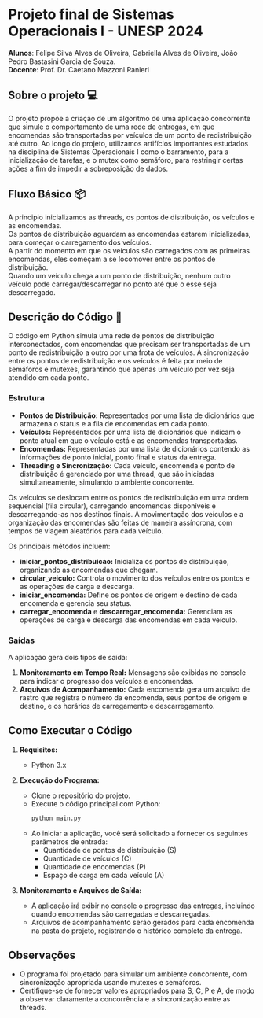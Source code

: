 # Projeto final de Sistemas Operacionais I - UNESP 2024
**Alunos**: Felipe Silva Alves de Oliveira, Gabriella Alves de Oliveira, João Pedro Bastasini Garcia de Souza.<br>
**Docente**: Prof. Dr. Caetano Mazzoni Ranieri

## Sobre o projeto 💻

O projeto propõe a criação de um algoritmo de uma aplicação concorrente que simule o comportamento de uma rede de entregas, em que encomendas são transportadas por veículos de um ponto de redistribuição até outro. Ao longo do projeto, utilizamos artifícios importantes estudados na disciplina de Sistemas Operacionais I como o barramento, para a inicialização de tarefas, e o mutex como semáforo, para restringir certas ações a fim de impedir a sobreposição de dados.

## Fluxo Básico 📦

A principio inicializamos as threads, os pontos de distribuição, os veículos e as encomendas.<br>
Os pontos de distribuição aguardam as encomendas estarem inicializadas, para começar o carregamento dos veículos.<br>
A partir do momento em que os veículos são carregados com as primeiras encomendas, eles começam a se locomover entre os pontos de distribuição.<br>
Quando um veículo chega a um ponto de distribuição, nenhum outro veículo pode carregar/descarregar no ponto até que o esse seja descarregado.

## Descrição do Código 🚚

O código em Python simula uma rede de pontos de distribuição interconectados, com encomendas que precisam ser transportadas de um ponto de redistribuição a outro por uma frota de veículos. A sincronização entre os pontos de redistribuição e os veículos é feita por meio de semáforos e mutexes, garantindo que apenas um veículo por vez seja atendido em cada ponto.

### Estrutura

- **Pontos de Distribuição:** Representados por uma lista de dicionários que armazena o status e a fila de encomendas em cada ponto.
- **Veículos:** Representados por uma lista de dicionários que indicam o ponto atual em que o veículo está e as encomendas transportadas.
- **Encomendas:** Representadas por uma lista de dicionários contendo as informações de ponto inicial, ponto final e status da entrega.
- **Threading e Sincronização:** Cada veículo, encomenda e ponto de distribuição é gerenciado por uma thread, que são iniciadas simultaneamente, simulando o ambiente concorrente.

Os veículos se deslocam entre os pontos de redistribuição em uma ordem sequencial (fila circular), carregando encomendas disponíveis e descarregando-as nos destinos finais. A movimentação dos veículos e a organização das encomendas são feitas de maneira assíncrona, com tempos de viagem aleatórios para cada veículo.

Os principais métodos incluem:
- **iniciar_pontos_distribuicao:** Inicializa os pontos de distribuição, organizando as encomendas que chegam.
- **circular_veiculo:** Controla o movimento dos veículos entre os pontos e as operações de carga e descarga.
- **iniciar_encomenda:** Define os pontos de origem e destino de cada encomenda e gerencia seu status.
- **carregar_encomenda** e **descarregar_encomenda:** Gerenciam as operações de carga e descarga das encomendas em cada veículo.

### Saídas

A aplicação gera dois tipos de saída:
1. **Monitoramento em Tempo Real:** Mensagens são exibidas no console para indicar o progresso dos veículos e encomendas.
2. **Arquivos de Acompanhamento:** Cada encomenda gera um arquivo de rastro que registra o número da encomenda, seus pontos de origem e destino, e os horários de carregamento e descarregamento.

## Como Executar o Código

1. **Requisitos:**
   - Python 3.x

2. **Execução do Programa:**
   - Clone o repositório do projeto.
   - Execute o código principal com Python:
     ```bash
     python main.py
     ```
   - Ao iniciar a aplicação, você será solicitado a fornecer os seguintes parâmetros de entrada:
     - Quantidade de pontos de distribuição (S)
     - Quantidade de veículos (C)
     - Quantidade de encomendas (P)
     - Espaço de carga em cada veículo (A)

3. **Monitoramento e Arquivos de Saída:**
   - A aplicação irá exibir no console o progresso das entregas, incluindo quando encomendas são carregadas e descarregadas.
   - Arquivos de acompanhamento serão gerados para cada encomenda na pasta do projeto, registrando o histórico completo da entrega.

## Observações
- O programa foi projetado para simular um ambiente concorrente, com sincronização apropriada usando mutexes e semáforos.
- Certifique-se de fornecer valores apropriados para S, C, P e A, de modo a observar claramente a concorrência e a sincronização entre as threads.

